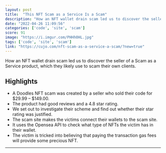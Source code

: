 ```yaml
---
layout: post
title:  "This NFT Scam as a Service Is a Scam"
description: "How an NFT wallet drain scam led us to discover the seller of a Scam as a Service product, which they likely use to scam their own clients."
date: "2022-04-26 11:09:56"
categories: ['code', 'site', 'scam']
score: 91
image: "https://i.imgur.com/PHHh0HL.jpg"
tags: ['code', 'site', 'scam']
link: "https://cujo.com/nft-scam-as-a-service-a-scam/?new=true"
---
```


How an NFT wallet drain scam led us to discover the seller of a Scam as a Service product, which they likely use to scam their own clients.

## Highlights

- A Doodles NFT scam was created by a seller who sold their code for $29.99 – $149.00.
- The product had good reviews and a 4.8 star rating.
- We set out to investigate their scheme and find out whether their star rating was justified.
- The scam site makes the victims connect their wallets to the scam site.
- It uses the Opensea API to check what type of NFTs the victim has in their wallet.
- The victim is tricked into believing that paying the transaction gas fees will provide some precious NFT.

---
